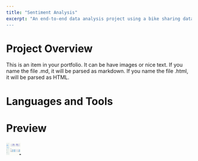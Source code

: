```yaml
---
title: "Sentiment Analysis"
excerpt: "An end-to-end data analysis project using a bike sharing dataset from Kaggle. Includes data wrangling, EDA, visualization, and dashboard creation.
---
```


# Project Overview
This is an item in your portfolio. It can be have images or nice text. If you name the file .md, it will be parsed as markdown. If you name the file .html, it will be parsed as HTML. 

# Languages and Tools

# Preview
<img src="/files/Dashboard.gif" width="40" height="40" />